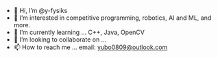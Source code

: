 - 👋 Hi, I’m @y-fysiks
- 👀 I’m interested in competitive programming, robotics, AI and ML, and more. 
- 🌱 I’m currently learning ... C++, Java, OpenCV
- 💞️ I’m looking to collaborate on ...
- 📫 How to reach me ...
  email: yubo0809@outlook.com

<!---
y-fysiks/y-fysiks is a ✨ special ✨ repository because its `README.md` (this file) appears on your GitHub profile.
You can click the Preview link to take a look at your changes.
--->
